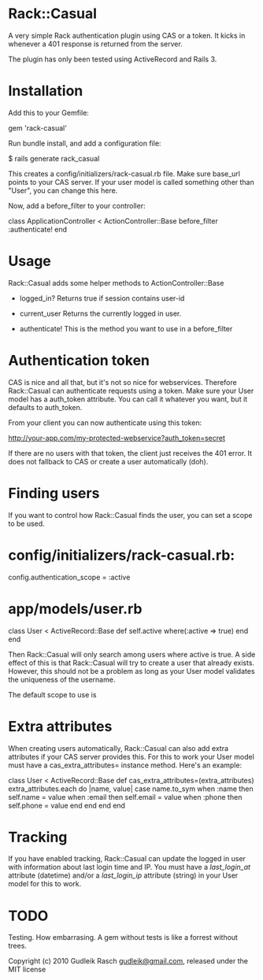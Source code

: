 Rack::Casual
============

A very simple Rack authentication plugin using CAS or a token.
It kicks in whenever a 401 response is returned from the server.

The plugin has only been tested using ActiveRecord and Rails 3.

Installation
============

Add this to your Gemfile:

  gem 'rack-casual'
  
Run bundle install, and add a configuration file:

  $ rails generate rack_casual
  
This creates a config/initializers/rack-casual.rb file. 
Make sure base_url points to your CAS server.
If your user model is called something other than "User", you can change this here.

Now, add a before_filter to your controller:

  class ApplicationController < ActionController::Base
    before_filter :authenticate!
  end


Usage
=====

Rack::Casual adds some helper methods to ActionController::Base

  * logged_in? 
  Returns true if session contains user-id
  
  * current_user
  Returns the currently logged in user.
  
  * authenticate!
  This is the method you want to use in a before_filter


Authentication token
====================

CAS is nice and all that, but it's not so nice for webservices. 
Therefore Rack::Casual can authenticate requests using a token.
Make sure your User model has a auth_token attribute. You can call it whatever you want, but it defaults to auth_token.

From your client you can now authenticate using this token:

  http://your-app.com/my-protected-webservice?auth_token=secret
  
If there are no users with that token, the client just receives the 401 error. 
It does not fallback to CAS or create a user automatically (doh).


Finding users
=============

If you want to control how Rack::Casual finds the user, you can set a scope to be used.
  # config/initializers/rack-casual.rb:
  config.authentication_scope = :active
  
  # app/models/user.rb
  class User < ActiveRecord::Base
    def self.active
      where(:active => true)
    end
  end
  
Then Rack::Casual will only search among users where active is true.
A side effect of this is that Rack::Casual will try to create a user that already exists.
However, this should not be a problem as long as your User model validates the uniqueness of the username.

The default scope to use is

Extra attributes
================

When creating users automatically, Rack::Casual can also add extra attributes if your CAS server provides this.
For this to work your User model must have a cas_extra_attributes= instance method.
Here's an example:

  class User < ActiveRecord::Base
    def cas_extra_attributes=(extra_attributes)
      extra_attributes.each do |name, value|
        case name.to_sym
          when :name   then self.name   = value
          when :email  then self.email  = value
          when :phone  then self.phone  = value
        end
      end
    end
  end
  

Tracking
========

If you have enabled tracking, Rack::Casual can update the logged in user with information about last login time and IP.
You must have a *last_login_at* attribute (datetime) and/or a *last_login_ip* attribute (string) in your User model for this to work.

TODO
====

Testing. How embarrasing. A gem without tests is like a forrest without trees.


Copyright (c) 2010 Gudleik Rasch <gudleik@gmail.com>, released under the MIT license
